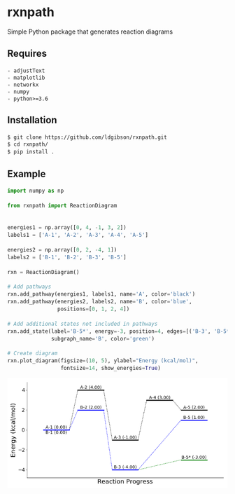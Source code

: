 # rxnpath
Simple Python package that generates reaction diagrams

## Requires
```
- adjustText
- matplotlib
- networkx
- numpy
- python>=3.6
```

## Installation
```bash
$ git clone https://github.com/ldgibson/rxnpath.git
$ cd rxnpath/
$ pip install .
```

## Example

```python
import numpy as np

from rxnpath import ReactionDiagram


energies1 = np.array([0, 4, -1, 3, 2])
labels1 = ['A-1', 'A-2', 'A-3', 'A-4', 'A-5']

energies2 = np.array([0, 2, -4, 1])
labels2 = ['B-1', 'B-2', 'B-3', 'B-5']

rxn = ReactionDiagram()

# Add pathways
rxn.add_pathway(energies1, labels1, name='A', color='black')
rxn.add_pathway(energies2, labels2, name='B', color='blue',
                positions=[0, 1, 2, 4])

# Add additional states not included in pathways
rxn.add_state(label='B-5*', energy=-3, position=4, edges=[('B-3', 'B-5*')],
              subgraph_name='B', color='green')

# Create diagram
rxn.plot_diagram(figsize=(10, 5), ylabel="Energy (kcal/mol)",
                 fontsize=14, show_energies=True)
```

<img src="example.png">
